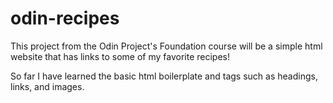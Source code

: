 # odin-recipes

This project from the Odin Project's Foundation course will be a simple
html website that has links to some of my favorite recipes!

So far I have learned the basic html boilerplate and tags such as 
headings, links, and images.